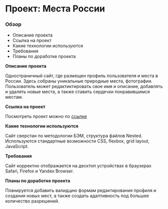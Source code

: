 # Проект: Места России

### Обзор
* Описание проекта
* Ссылка на проект
* Какие технологии используются
* Требования
* Планы по доработке проекта

**Описание проекта**

Одностраничный сайт, где размещен профиль пользователя и места в России. Здесь собраны уникальные природные места, фотографии. Пользователь может редактиктировать свое имя и описание, добавлять и удалять новые места, а также ставить сердечки понравившимся местам.

**Ссылка на проект**

Посмотреть проект можно по [ссылке](https://anna-yarmilko.github.io/mesto/index.html)

**Какие технологии используются**

Cайт сверстан по методологии БЭМ, структура файлов Nested. Используются стандартные возможности CSS, flexbox, grid layout, JavaScript.

**Требования**

Сайт корректно отображается на десктоп устройствах в браузерах Safari, Firefox и Yandex Browser.

**Планы по доработке проекта**

Планируется добавить валидцию формам редактирования профиля и создания новых мест, а также создать адаптивность под большее количество разрешений.



